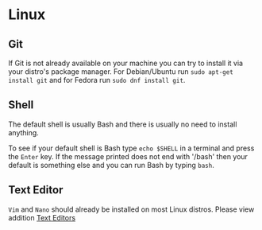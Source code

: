 # Linux



## Git

If Git is not already available on your machine you can try to install it via your distro's package manager. For Debian/Ubuntu run `sudo apt-get install git` and for Fedora run `sudo dnf install git`.

## Shell

The default shell is usually Bash and there is usually no need to install anything.

To see if your default shell is Bash type `echo $SHELL` in a terminal and press the `Enter` key. If the message printed does not end with '/bash' then your default is something else and you can run Bash by typing `bash`.

## Text Editor

`Vim` and `Nano` should already be installed on most Linux distros.
Please view addition [Text Editors](/texteditor)

